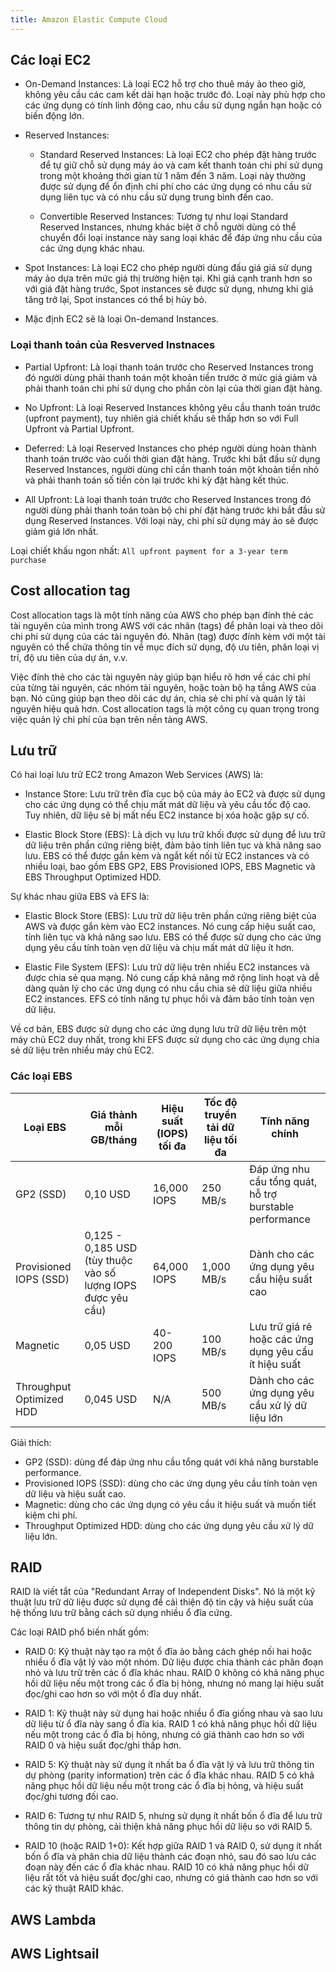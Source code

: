 ```yaml
---
title: Amazon Elastic Compute Cloud
---
```


## Các loại EC2

- On-Demand Instances: Là loại EC2 hỗ trợ cho thuê máy ảo theo giờ, không yêu cầu các cam kết dài hạn hoặc trước đó. Loại này phù hợp cho các ứng dụng có tính linh động cao, nhu cầu sử dụng ngắn hạn hoặc có biến động lớn.

- Reserved Instances:

  - Standard Reserved Instances: Là loại EC2 cho phép đặt hàng trước để tự giữ chỗ sử dụng máy ảo và cam kết thanh toán chi phí sử dụng trong một khoảng thời gian từ 1 năm đến 3 năm. Loại này thường được sử dụng để ổn định chi phí cho các ứng dụng có nhu cầu sử dụng liên tục và có nhu cầu sử dụng trung bình đến cao.

  - Convertible Reserved Instances: Tương tự như loại Standard Reserved Instances, nhưng khác biệt ở chỗ người dùng có thể chuyển đổi loại instance này sang loại khác để đáp ứng nhu cầu của các ứng dụng khác nhau.

- Spot Instances: Là loại EC2 cho phép người dùng đấu giá giá sử dụng máy ảo dựa trên mức giá thị trường hiện tại. Khi giá cạnh tranh hơn so với giá đặt hàng trước, Spot instances sẽ được sử dụng, nhưng khi giá tăng trở lại, Spot instances có thể bị hủy bỏ.

- Mặc định EC2 sẽ là loại On-demand Instances.

### Loại thanh toán của Resverved Instnaces

- Partial Upfront: Là loại thanh toán trước cho Reserved Instances trong đó người dùng phải thanh toán một khoản tiền trước ở mức giá giảm và phải thanh toán chi phí sử dụng cho phần còn lại của thời gian đặt hàng.

- No Upfront: Là loại Reserved Instances không yêu cầu thanh toán trước (upfront payment), tuy nhiên giá chiết khấu sẽ thấp hơn so với Full Upfront và Partial Upfront.

- Deferred: Là loại Reserved Instances cho phép người dùng hoàn thành thanh toán trước vào cuối thời gian đặt hàng. Trước khi bắt đầu sử dụng Reserved Instances, người dùng chỉ cần thanh toán một khoản tiền nhỏ và phải thanh toán số tiền còn lại trước khi kỳ đặt hàng kết thúc.

- All Upfront: Là loại thanh toán trước cho Reserved Instances trong đó người dùng phải thanh toán toàn bộ chi phí đặt hàng trước khi bắt đầu sử dụng Reserved Instances. Với loại này, chi phí sử dụng máy ảo sẽ được giảm giá lớn nhất.

Loại chiết khấu ngon nhất: `All upfront payment for a 3-year term purchase`

## Cost allocation tag

Cost allocation tags là một tính năng của AWS cho phép bạn đính thẻ các tài nguyên của mình trong AWS với các nhãn (tags) để phân loại và theo dõi chi phí sử dụng của các tài nguyên đó. Nhãn (tag) được đính kèm với một tài nguyên có thể chứa thông tin về mục đích sử dụng, độ ưu tiên, phân loại vị trí, độ ưu tiên của dự án, v.v.

Việc đính thẻ cho các tài nguyên này giúp bạn hiểu rõ hơn về các chi phí của từng tài nguyên, các nhóm tài nguyên, hoặc toàn bộ hạ tầng AWS của bạn. Nó cũng giúp bạn theo dõi các dự án, chia sẻ chi phí và quản lý tài nguyên hiệu quả hơn. Cost allocation tags là một công cụ quan trọng trong việc quản lý chi phí của bạn trên nền tảng AWS.

## Lưu trữ

Có hai loại lưu trữ EC2 trong Amazon Web Services (AWS) là:

- Instance Store: Lưu trữ trên đĩa cục bộ của máy ảo EC2 và được sử dụng cho các ứng dụng có thể chịu mất mát dữ liệu và yêu cầu tốc độ cao. Tuy nhiên, dữ liệu sẽ bị mất nếu EC2 instance bị xóa hoặc gặp sự cố.

- Elastic Block Store (EBS): Là dịch vụ lưu trữ khối được sử dụng để lưu trữ dữ liệu trên phần cứng riêng biệt, đảm bảo tính liên tục và khả năng sao lưu. EBS có thể được gắn kèm và ngắt kết nối từ EC2 instances và có nhiều loại, bao gồm EBS GP2, EBS Provisioned IOPS, EBS Magnetic và EBS Throughput Optimized HDD.

Sự khác nhau giữa EBS và EFS là:

- Elastic Block Store (EBS): Lưu trữ dữ liệu trên phần cứng riêng biệt của AWS và được gắn kèm vào EC2 instances. Nó cung cấp hiệu suất cao, tính liên tục và khả năng sao lưu. EBS có thể được sử dụng cho các ứng dụng yêu cầu tính toàn vẹn dữ liệu và chịu mất mát dữ liệu ít hơn.

- Elastic File System (EFS): Lưu trữ dữ liệu trên nhiều EC2 instances và được chia sẻ qua mạng. Nó cung cấp khả năng mở rộng linh hoạt và dễ dàng quản lý cho các ứng dụng có nhu cầu chia sẻ dữ liệu giữa nhiều EC2 instances. EFS có tính năng tự phục hồi và đảm bảo tính toàn vẹn dữ liệu.

Về cơ bản, EBS được sử dụng cho các ứng dụng lưu trữ dữ liệu trên một máy chủ EC2 duy nhất, trong khi EFS được sử dụng cho các ứng dụng chia sẻ dữ liệu trên nhiều máy chủ EC2.

### Các loại EBS

| Loại EBS                 | Giá thành mỗi GB/tháng                                       | Hiệu suất (IOPS) tối đa | Tốc độ truyền tải dữ liệu tối đa | Tính năng chính                                         |
| ------------------------ | ------------------------------------------------------------ | ----------------------- | -------------------------------- | ------------------------------------------------------- |
| GP2 (SSD)                | 0,10 USD                                                     | 16,000 IOPS             | 250 MB/s                         | Đáp ứng nhu cầu tổng quát, hỗ trợ burstable performance |
| Provisioned IOPS (SSD)   | 0,125 - 0,185 USD (tùy thuộc vào số lượng IOPS được yêu cầu) | 64,000 IOPS             | 1,000 MB/s                       | Dành cho các ứng dụng yêu cầu hiệu suất cao             |
| Magnetic                 | 0,05 USD                                                     | 40-200 IOPS             | 100 MB/s                         | Lưu trữ giá rẻ hoặc các ứng dụng yêu cầu ít hiệu suất   |
| Throughput Optimized HDD | 0,045 USD                                                    | N/A                     | 500 MB/s                         | Dành cho các ứng dụng yêu cầu xử lý dữ liệu lớn         |

Giải thích:

- GP2 (SSD): dùng để đáp ứng nhu cầu tổng quát với khả năng burstable performance.
- Provisioned IOPS (SSD): dùng cho các ứng dụng yêu cầu tính toàn vẹn dữ liệu và hiệu suất cao.
- Magnetic: dùng cho các ứng dụng có yêu cầu ít hiệu suất và muốn tiết kiệm chi phí.
- Throughput Optimized HDD: dùng cho các ứng dụng yêu cầu xử lý dữ liệu lớn.

## RAID

RAID là viết tắt của "Redundant Array of Independent Disks". Nó là một kỹ thuật lưu trữ dữ liệu được sử dụng để cải thiện độ tin cậy và hiệu suất của hệ thống lưu trữ bằng cách sử dụng nhiều ổ đĩa cứng.

Các loại RAID phổ biến nhất gồm:

- RAID 0: Kỹ thuật này tạo ra một ổ đĩa ảo bằng cách ghép nối hai hoặc nhiều ổ đĩa vật lý vào một nhóm. Dữ liệu được chia thành các phân đoạn nhỏ và lưu trữ trên các ổ đĩa khác nhau. RAID 0 không có khả năng phục hồi dữ liệu nếu một trong các ổ đĩa bị hỏng, nhưng nó mang lại hiệu suất đọc/ghi cao hơn so với một ổ đĩa duy nhất.

- RAID 1: Kỹ thuật này sử dụng hai hoặc nhiều ổ đĩa giống nhau và sao lưu dữ liệu từ ổ đĩa này sang ổ đĩa kia. RAID 1 có khả năng phục hồi dữ liệu nếu một trong các ổ đĩa bị hỏng, nhưng có giá thành cao hơn so với RAID 0 và hiệu suất đọc/ghi thấp hơn.

- RAID 5: Kỹ thuật này sử dụng ít nhất ba ổ đĩa vật lý và lưu trữ thông tin dự phòng (parity information) trên các ổ đĩa khác nhau. RAID 5 có khả năng phục hồi dữ liệu nếu một trong các ổ đĩa bị hỏng, và hiệu suất đọc/ghi tương đối cao.

- RAID 6: Tương tự như RAID 5, nhưng sử dụng ít nhất bốn ổ đĩa để lưu trữ thông tin dự phòng, cải thiện khả năng phục hồi dữ liệu so với RAID 5.

- RAID 10 (hoặc RAID 1+0): Kết hợp giữa RAID 1 và RAID 0, sử dụng ít nhất bốn ổ đĩa và phân chia dữ liệu thành các đoạn nhỏ, sau đó sao lưu các đoạn này đến các ổ đĩa khác nhau. RAID 10 có khả năng phục hồi dữ liệu rất tốt và hiệu suất đọc/ghi cao, nhưng có giá thành cao hơn so với các kỹ thuật RAID khác.

## AWS Lambda

## AWS Lightsail